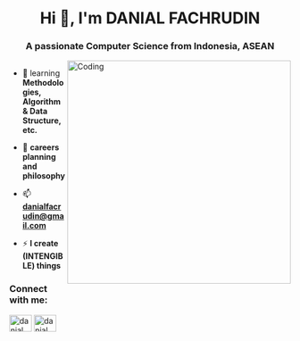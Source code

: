 <h1 align="center">Hi 👋, I'm DANIAL FACHRUDIN</h1>
<h3 align="center">A passionate Computer Science from Indonesia, ASEAN</h3>
<img align="right" alt="Coding" width="400" src="https://cdn.dribbble.com/users/1019864/screenshots/3079099/codeloop.gif" >

<p align="left"> <a href="https://twitter.com/" target="blank"><img src="https://img.shields.io/twitter/follow/?logo=twitter&style=for-the-badge" alt="" /></a> </p>

- 🌱 learning **Methodologies, Algorithm & Data Structure, etc.**

- 💬 **careers planning and philosophy**

- 📫 **danialfacrudin@gmail.com**

- ⚡ **I create (INTENGIBLE) things**

<h3 align="left">Connect with me:</h3>
<p align="left">
<a href="https://linkedin.com/in/danialfachrudin" target="blank"><img align="center" src="https://raw.githubusercontent.com/rahuldkjain/github-profile-readme-generator/master/src/images/icons/Social/linked-in-alt.svg" alt="danial fachrudin" height="30" width="40" /></a>
<a href="https://facebook/danialfachrudin25" target="blank"><img align="center" src="https://raw.githubusercontent.com/rahuldkjain/github-profile-readme-generator/master/src/images/icons/Social/facebook.svg" alt="danial fachrudin" height="30" width="40" /></a>
</p>

